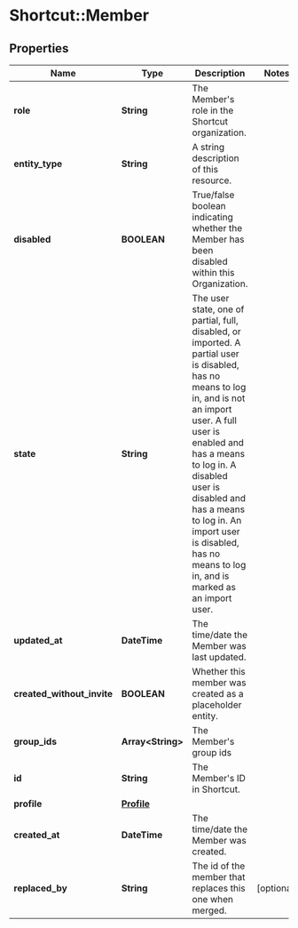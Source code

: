 # Shortcut::Member

## Properties
Name | Type | Description | Notes
------------ | ------------- | ------------- | -------------
**role** | **String** | The Member&#x27;s role in the Shortcut organization. | 
**entity_type** | **String** | A string description of this resource. | 
**disabled** | **BOOLEAN** | True/false boolean indicating whether the Member has been disabled within this Organization. | 
**state** | **String** | The user state, one of partial, full, disabled, or imported.  A partial            user is disabled, has no means to log in, and is not an import user.  A full            user is enabled and has a means to log in.  A disabled user is disabled and has            a means to log in.  An import user is disabled, has no means to log in, and is            marked as an import user. | 
**updated_at** | **DateTime** | The time/date the Member was last updated. | 
**created_without_invite** | **BOOLEAN** | Whether this member was created as a placeholder entity. | 
**group_ids** | **Array&lt;String&gt;** | The Member&#x27;s group ids | 
**id** | **String** | The Member&#x27;s ID in Shortcut. | 
**profile** | [**Profile**](Profile.md) |  | 
**created_at** | **DateTime** | The time/date the Member was created. | 
**replaced_by** | **String** | The id of the member that replaces this one when merged. | [optional] 

